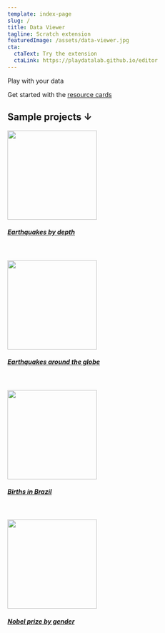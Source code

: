 ```yaml
---
template: index-page
slug: /
title: Data Viewer
tagline: Scratch extension
featuredImage: /assets/data-viewer.jpg
cta:
  ctaText: Try the extension
  ctaLink: https://playdatalab.github.io/editor
---
```

Play with your data 

Get started with the [resource cards](https://docs.google.com/presentation/d/15Jf-HyuaVomNzCEYm89R8vfnGuoGCJ7yqpuK_OiLx7s/edit#slide=id.gccf60d3932_0_46)



## Sample projects ↓

[<img src="https://playdatalab.github.io/assets/earthquakes_depth.jpg" width="200">](https://playdatalab.github.io/editor/?project_url=/projects/earthquakes_scatterplot.sb3)
##### [Earthquakes by depth](https://playdatalab.github.io/editor/?project_url=/projects/earthquakes_scatterplot.sb3)

</br>

[<img src="https://playdatalab.github.io/assets/earthquakes_globe.jpg" width="200">](https://playdatalab.github.io/editor/?project_url=/projects/Earthquakes_map.sb3)
##### [Earthquakes around the globe](https://playdatalab.github.io/editor/?project_url=/projects/Earthquakes_map.sb3)

</br>

[<img src="https://playdatalab.github.io/assets/births_brazil.png" width="200">](https://playdatalab.github.io/editor/?project_url=/projects/births_brazil_region_202307.sb3)
##### [Births in Brazil](https://playdatalab.github.io/editor/?project_url=/projects/births_brazil_region_202307.sb3)

</br>

[<img src="https://playdatalab.github.io/assets/nobel_pyramid.png" width="200">](https://playdatalab.github.io/editor/?project_url=/projects/nobelprize_piramyd_202307.sb3)
##### [Nobel prize by gender](https://playdatalab.github.io/editor/?project_url=/projects/nobelprize_piramyd_202307.sb3)


